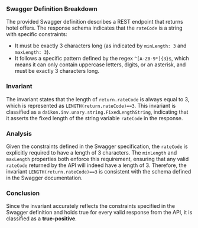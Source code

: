 ### Swagger Definition Breakdown
The provided Swagger definition describes a REST endpoint that returns hotel offers. The response schema indicates that the `rateCode` is a string with specific constraints:
- It must be exactly 3 characters long (as indicated by `minLength: 3` and `maxLength: 3`).
- It follows a specific pattern defined by the regex `^[A-Z0-9*]{3}$`, which means it can only contain uppercase letters, digits, or an asterisk, and must be exactly 3 characters long.

### Invariant
The invariant states that the length of `return.rateCode` is always equal to 3, which is represented as `LENGTH(return.rateCode)==3`. This invariant is classified as a `daikon.inv.unary.string.FixedLengthString`, indicating that it asserts the fixed length of the string variable `rateCode` in the response.

### Analysis
Given the constraints defined in the Swagger specification, the `rateCode` is explicitly required to have a length of 3 characters. The `minLength` and `maxLength` properties both enforce this requirement, ensuring that any valid `rateCode` returned by the API will indeed have a length of 3. Therefore, the invariant `LENGTH(return.rateCode)==3` is consistent with the schema defined in the Swagger documentation.

### Conclusion
Since the invariant accurately reflects the constraints specified in the Swagger definition and holds true for every valid response from the API, it is classified as a **true-positive**.
